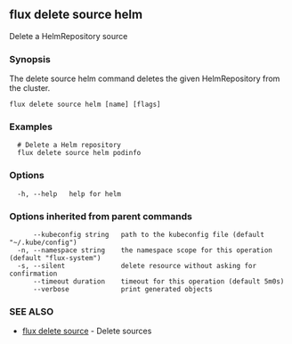 ## flux delete source helm

Delete a HelmRepository source

### Synopsis

The delete source helm command deletes the given HelmRepository from the cluster.

```
flux delete source helm [name] [flags]
```

### Examples

```
  # Delete a Helm repository
  flux delete source helm podinfo

```

### Options

```
  -h, --help   help for helm
```

### Options inherited from parent commands

```
      --kubeconfig string   path to the kubeconfig file (default "~/.kube/config")
  -n, --namespace string    the namespace scope for this operation (default "flux-system")
  -s, --silent              delete resource without asking for confirmation
      --timeout duration    timeout for this operation (default 5m0s)
      --verbose             print generated objects
```

### SEE ALSO

* [flux delete source](flux_delete_source.md)	 - Delete sources

